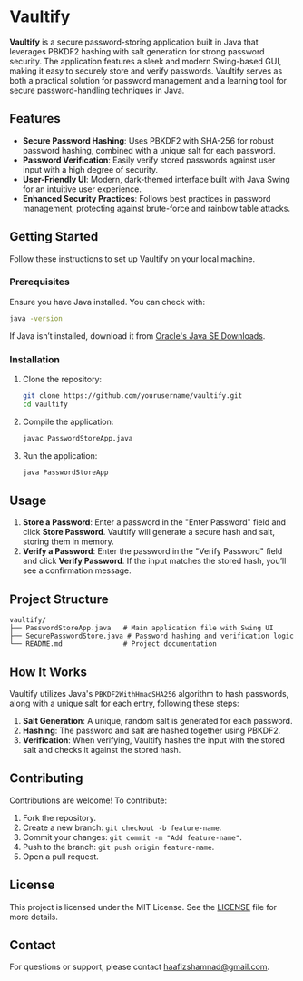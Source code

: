 # Vaultify

**Vaultify** is a secure password-storing application built in Java that leverages PBKDF2 hashing with salt generation for strong password security. The application features a sleek and modern Swing-based GUI, making it easy to securely store and verify passwords. Vaultify serves as both a practical solution for password management and a learning tool for secure password-handling techniques in Java.


## Features

- **Secure Password Hashing**: Uses PBKDF2 with SHA-256 for robust password hashing, combined with a unique salt for each password.
- **Password Verification**: Easily verify stored passwords against user input with a high degree of security.
- **User-Friendly UI**: Modern, dark-themed interface built with Java Swing for an intuitive user experience.
- **Enhanced Security Practices**: Follows best practices in password management, protecting against brute-force and rainbow table attacks.

## Getting Started

Follow these instructions to set up Vaultify on your local machine.

### Prerequisites

Ensure you have Java installed. You can check with:

```bash
java -version
```

If Java isn’t installed, download it from [Oracle's Java SE Downloads](https://www.oracle.com/java/technologies/javase-downloads.html).

### Installation

1. Clone the repository:

   ```bash
   git clone https://github.com/yourusername/vaultify.git
   cd vaultify
   ```

2. Compile the application:

   ```bash
   javac PasswordStoreApp.java
   ```

3. Run the application:

   ```bash
   java PasswordStoreApp
   ```

## Usage

1. **Store a Password**: Enter a password in the "Enter Password" field and click **Store Password**. Vaultify will generate a secure hash and salt, storing them in memory.
2. **Verify a Password**: Enter the password in the "Verify Password" field and click **Verify Password**. If the input matches the stored hash, you’ll see a confirmation message.

## Project Structure

```plaintext
vaultify/
├── PasswordStoreApp.java   # Main application file with Swing UI
├── SecurePasswordStore.java # Password hashing and verification logic
└── README.md               # Project documentation
```

## How It Works

Vaultify utilizes Java's `PBKDF2WithHmacSHA256` algorithm to hash passwords, along with a unique salt for each entry, following these steps:

1. **Salt Generation**: A unique, random salt is generated for each password.
2. **Hashing**: The password and salt are hashed together using PBKDF2.
3. **Verification**: When verifying, Vaultify hashes the input with the stored salt and checks it against the stored hash.

## Contributing

Contributions are welcome! To contribute:

1. Fork the repository.
2. Create a new branch: `git checkout -b feature-name`.
3. Commit your changes: `git commit -m "Add feature-name"`.
4. Push to the branch: `git push origin feature-name`.
5. Open a pull request.

## License

This project is licensed under the MIT License. See the [LICENSE](LICENSE) file for more details.

## Contact

For questions or support, please contact [haafizshamnad@gmail.com](mailto:haafizshamnad@gmail.com).
